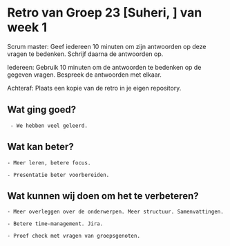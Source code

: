 # Retro van Groep 23 [Suheri, ] van week 1

Scrum master: Geef iedereen 10 minuten om zijn antwoorden op deze vragen te bedenken. Schrijf daarna de antwoorden op.

Iedereen: Gebruik 10 minuten om de antwoorden te bedenken op de gegeven vragen. Bespreek de antwoorden met elkaar.

Achteraf: Plaats een kopie van de retro in je eigen repository.

## Wat ging goed?

     - We hebben veel geleerd. 

## Wat kan beter?

    - Meer leren, betere focus.

    - Presentatie beter voorbereiden.

## Wat kunnen wij doen om het te verbeteren?

    - Meer overleggen over de onderwerpen. Meer structuur. Samenvattingen. 
    
    - Betere time-management. Jira.

    - Proef check met vragen van groepsgenoten.

